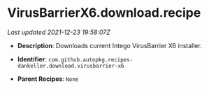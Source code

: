 # VirusBarrierX6.download.recipe

_Last updated 2021-12-23 19:58:07Z_

- **Description**: Downloads current Intego VirusBarrier X6 installer.

- **Identifier**: `com.github.autopkg.recipes-dankeller.download.virusbarrier-x6`

- **Parent Recipes**: `None`